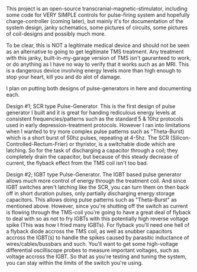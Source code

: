 This project is an open-source transcranial-magnetic-stimulator, including some code for VERY SIMPLE controls for pulse-firing system and hopefully charge-controller (coming later), but mainly it's for documentation of the system design, janky schematics, some pictures of circuits, some pictures of coil-designs and possibly much more.

To be clear, this is NOT a legitimate medical device and should not be seen as an alternative to going to get legitimate TMS treatment. Any treatment with this janky, built-in-my-garage version of TMS isn't gauranteed to work, or do anything as I have no way to verify that it works such as an MRI. This is a dangerous device involving energy levels more than high enough to stop your heart, kill you and do alot of damage.

I plan on putting both designs of pulse-generators in here and documenting each. 

Design #1; SCR type Pulse-Generator.
    This is the first design of pulse generator I built and it is great for handing rediculous energy levels at consistent frequencies/patterns such as the standard 5 & 10hz protocols used in early depression-treatment protocols. However I ran into limitations when I wanted to try more complex pulse patterns such as "Theta-Burst) which is a short burst of 50hz pulses, repeating at 4-5hz. The SCR (Silicon-Controlled-Rectum-Frier) or thyristor, is a switchable diode which are latching. So for the task of discharging a capacitor through a coil; they completely drain the capacitor, but because of this steady decrease of current, the flyback effect from the TMS coil isn't too bad.

Design #2; IGBT type Pulse-Generator.
    The IGBT based pulse generator allows much more control of energy through the treatment coil. And since IGBT switches aren't latching like the SCR, you can turn them on then back off in short duration pulses, only partially discharging energy storage capacitors. This allows doing pulse patterns such as "Theta-Burst" as mentioned above. However, since you're shutting off the switch as current is flowing through the TMS-coil you're going to have a great deal of flyback to deal with so as not to fry IGBTs with this potentially high reverse voltage spike (This was how I fried many IGBTs). For flyback you'll need one hell of a flyback diode accross the TMS coil, as well as snubber capacitors accross the IGBT(s) to handle the spikes caused by parasitic inductance of wires/cables/bussbars and such. You'll want to get some high-voltage differential oscilliscope probes to measure important voltages, such as voltage accross the IGBT. So that as you're testing and tuning the system, you can stay within the limits of the switch you're using. 
